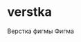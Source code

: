 # verstka
Верстка фигмы
<a src="https://www.figma.com/design/Tvc5nsGVwhZZLRlaZkW4Oj/Universal-(Copy)?node-id=1-667&t=Vv3hRyB7L4dAXAiq-1">Фигма</a>
